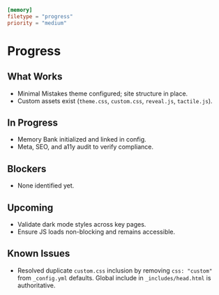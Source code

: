 ```toml
[memory]
filetype = "progress"
priority = "medium"
```

# Progress

## What Works
- Minimal Mistakes theme configured; site structure in place.
- Custom assets exist (`theme.css`, `custom.css`, `reveal.js`, `tactile.js`).

## In Progress
- Memory Bank initialized and linked in config.
- Meta, SEO, and a11y audit to verify compliance.

## Blockers
- None identified yet.

## Upcoming
- Validate dark mode styles across key pages.
- Ensure JS loads non-blocking and remains accessible.

## Known Issues
- Resolved duplicate `custom.css` inclusion by removing `css: "custom"` from
  `_config.yml` defaults. Global include in `_includes/head.html` is authoritative.
